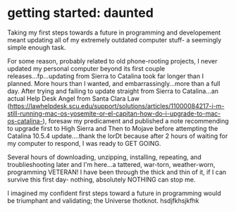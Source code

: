 # getting started: daunted
Taking my first steps towards a future in programming and developement meant updating all of my extremely outdated computer stuff- a seemingly simple enough task. 

For some reason, probably related to old phone-rooting projects, I never updated my personal computer beyond its first couple releases...fp...updating from Sierra to Catalina took far longer than I planned. More hours than I wanted, and embarrassingly...more than a full day.  After trying and failing to update straight from Sierra to Catalina...an actual Help Desk Angel from Santa Clara Law (https://lawhelpdesk.scu.edu/support/solutions/articles/11000084217-i-m-still-running-mac-os-yosemite-or-el-capitan-how-do-i-upgrade-to-mac-os-catalina-), foresaw my predicament and published a note recommending to upgrade first to High Sierra and Then to Mojave before attempting the Catalina 10.5.4 update....thank the lorDt because after 2 hours of waiting for my computer to respond, I was ready to GET GOING.

Several hours of downloading, unzipping, installing, repeating, and troublieshooting later and I'm here...a tattered, war-torn, weather-worn, programming VETERAN! I have been through the thick and thin of it, if I can survive this first day- nothing, absolutely NOTHING can stop me. 

I imagined my confident first steps toward a future in programming would be triumphant and validating; the Universe thotknot. hsdjfkhsjkfhk

